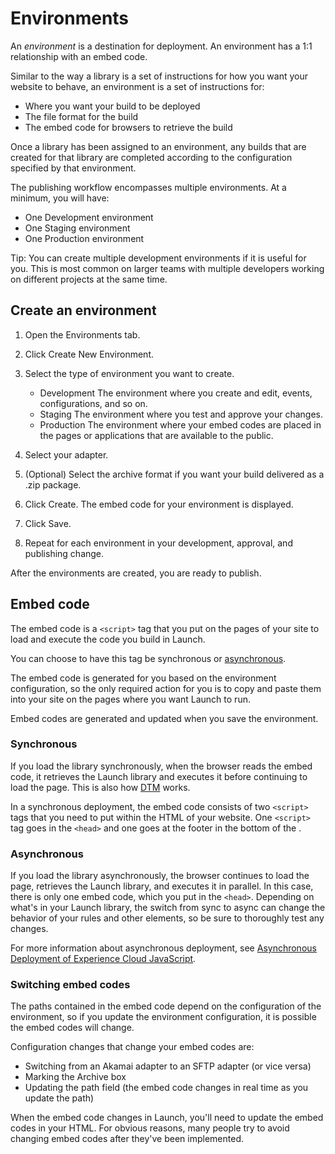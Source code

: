 # Environments

An _environment_ is a destination for deployment. An environment has a 1:1 relationship with an embed code.

Similar to the way a library is a set of instructions for how you want your website to behave, an environment is a set of instructions for:

*   Where you want your build to be deployed
*   The file format for the build
*   The embed code for browsers to retrieve the build

Once a library has been assigned to an environment, any builds that are created for that library are completed according to the configuration specified by that environment.

The publishing workflow encompasses multiple environments. At a minimum, you will have:

*   One Development environment
*   One Staging environment
*   One Production environment

Tip: You can create multiple development environments if it is useful for you. This is most common on larger teams with multiple developers working on different projects at the same time.


## Create an environment

1.  Open the Environments tab.
2.  Click Create New Environment.
3.  Select the type of environment you want to create.

    *   Development
        The environment where you create and edit, events, configurations, and so on.
    *   Staging
        The environment where you test and approve your changes.
    *   Production
        The environment where your embed codes are placed in the pages or applications that are available to the public.

4.  Select your adapter.
5.  (Optional) Select the archive format if you want your build delivered as a .zip package.
6.  Click Create.
    The embed code for your environment is displayed.
7.  Click Save.
8.  Repeat for each environment in your development, approval, and publishing change.

After the environments are created, you are ready to publish.

## Embed code

The embed code is a `<script>` tag that you put on the pages of your site to load and execute the code you build in Launch.

You can choose to have this tag be synchronous or [asynchronous](async.md).

The embed code is generated for you based on the environment configuration, so the only required action for you is to copy and paste them into your site on the pages where you want Launch to run.

Embed codes are generated and updated when you save the environment.

### Synchronous

If you load the library synchronously, when the browser reads the embed code, it retrieves the Launch library and executes it before continuing to load the page. This is also how [DTM](https://marketing.adobe.com/resources/help/en_US/dtm/) works.

In a synchronous deployment, the embed code consists of two `<script>` tags that you need to put within the HTML of your website. One `<script>` tag goes in the `<head>` and one goes at the footer in the bottom of the <body>.

### Asynchronous

If you load the library asynchronously, the browser continues to load the page, retrieves the Launch library, and executes it in parallel. In this case, there is only one embed code, which you put in the `<head>`. Depending on what's in your Launch library, the switch from sync to async can change the behavior of your rules and other elements, so be sure to thoroughly test any changes.

For more information about asynchronous deployment, see [Asynchronous Deployment of Experience Cloud JavaScript](async.md).

### Switching embed codes

The paths contained in the embed code depend on the configuration of the environment, so if you update the environment configuration, it is possible the embed codes will change.

Configuration changes that change your embed codes are:

*   Switching from an Akamai adapter to an SFTP adapter (or vice versa)
*   Marking the Archive box
*   Updating the path field (the embed code changes in real time as you update the path)

When the embed code changes in Launch, you'll need to update the embed codes in your HTML. For obvious reasons, many people try to avoid changing embed codes after they've been implemented.
